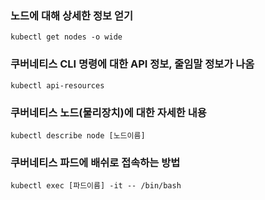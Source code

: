 ### 노드에 대해 상세한 정보 얻기

```
kubectl get nodes -o wide 
```

### 쿠버네티스 CLI 명령에 대한 API 정보, 줄임말 정보가 나옴

```
kubectl api-resources
```

### 쿠버네티스 노드(물리장치)에 대한 자세한 내용

```
kubectl describe node [노드이름]
```

### 쿠버네티스 파드에 배쉬로 접속하는 방법

```
kubectl exec [파드이름] -it -- /bin/bash
```
